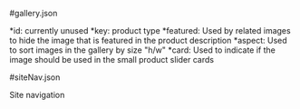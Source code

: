 #gallery.json

*id: currently unused
*key: product type
*featured: Used by related images to hide the image that is featured in the product description
*aspect: Used to sort images in the gallery by size "h/w"
\*card: Used to indicate if the image should be used in the small product slider cards

#siteNav.json

Site navigation
